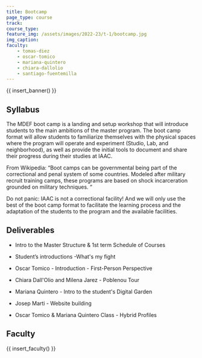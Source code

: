 ```yaml
---
title: Bootcamp
page_type: course
track: 
course_type:
feature_img: /assets/images/2022-23/t-1/bootcamp.jpg
img_caption: 
faculty: 
    - tomas-diez
    - oscar-tomico
    - mariana-quintero
    - chiara-dallolio
    - santiago-fuentemilla
---
```


{{ insert_banner() }}

## Syllabus

The MDEF boot camp is a landing and setup workshop that will introduce students to the main ambitions of the master program. The boot camp format will allow students to familiarize themselves with the physical spaces where the program will operate and experiment (Studio, Lab, and neighborhood), as well as provide the initial tools to document and share their progress during their studies at IAAC.

From Wikipedia: “Boot camps can be governmental being part of the correctional and penal system of some countries. Modeled after military recruit training camps, these programs are based on shock incarceration grounded on military techniques. “

Do not panic: IAAC is not a correctional facility! And we will only use the best of the boot camp format to facilitate the learning process and the adaptation of the students to the program and the available facilities.

## Deliverables

- Intro to the Master Structure & 1st term Schedule of Courses

- Student’s introductions -What's my fight

- Oscar Tomico - Introduction - First-Person Perspective

- Chiara Dall'Olio and Milena Jarez - Poblenou Tour

- Mariana Quintero - Intro to the student's Digital Garden

- Josep Marti - Website building

- Oscar Tomico & Mariana Quintero Class - Hybrid Profiles

## Faculty

{{ insert_faculty() }}